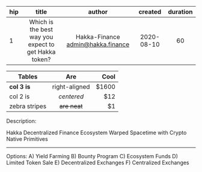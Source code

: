 | hip | title | author | created | duration |
|----------|:----------:|:----------:|:----------:|:----------:|
| 1 | Which is the best way you expect to get Hakka token? | Hakka-Finance <admin@hakka.finance> | 2020-08-10 | 60 |

| Tables        | Are           | Cool  |
| ------------- |:-------------:| -----:|
| **col 3 is**  | right-aligned | $1600 |
| col 2 is      | *centered*    |   $12 |
| zebra stripes | ~~are neat~~  |    $1 |

Description: 

Hakka Decentralized Finance Ecosystem
Warped Spacetime with Crypto Native Primitives

---
Options: 
A) Yield Farming
B) Bounty Program
C) Ecosystem Funds
D) Limited Token Sale
E) Decentralized Exchanges
F) Centralized Exchanges
